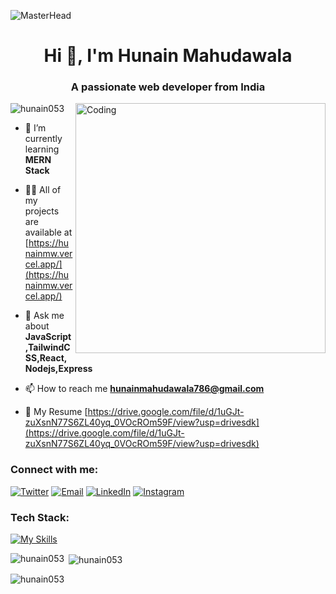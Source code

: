 ![MasterHead](https://user-images.githubusercontent.com/10498744/210012254-234538ff-d198-48aa-8964-37e6fd45d227.gif)
<h1 align="center">Hi 👋, I'm Hunain Mahudawala</h1>
<h3 align="center">A passionate web developer from India</h3>

<img align="right" alt="Coding" width="400" src="https://siddharth.is-a.dev/assets/shigure2.gif">

<p align="left"> <img src="https://komarev.com/ghpvc/?username=hunain053&label=Profile%20views&color=0e75b6&style=flat" alt="hunain053" /> </p>


- 🌱 I’m currently learning **MERN Stack**

- 👨‍💻 All of my projects are available at [https://hunainmw.vercel.app/](https://hunainmw.vercel.app/)

- 💬 Ask me about **JavaScript,TailwindCSS,React,Nodejs,Express**

- 📫 How to reach me **hunainmahudawala786@gmail.com**

- 📄 My Resume [https://drive.google.com/file/d/1uGJt-zuXsnN77S6ZL40yq_0VOcROm59F/view?usp=drivesdk](https://drive.google.com/file/d/1uGJt-zuXsnN77S6ZL40yq_0VOcROm59F/view?usp=drivesdk)

<h3 align="left">Connect with me:</h3>

[![Twitter](https://img.shields.io/badge/-Twitter-000?&logo=twitter&style=for-the-badge)](https://twitter.com/haruxd19)
[![Email](https://img.shields.io/badge/-Email-000?&logo=gmail&style=for-the-badge)](mailto:https.hunainmahudawala786@gmail.com)
[![LinkedIn](https://img.shields.io/badge/-LinkedIn-000?&logo=linkedin&style=for-the-badge)](https://www.linkedin.com/in/hunain-mahudawala/)
[![Instagram](https://img.shields.io/badge/-Instagram-000?&logo=instagram&style=for-the-badge)](https://www.instagram.com/hunain._.pvt/)


<h3 align="left">Tech Stack:</h3>

[![My Skills](https://skillicons.dev/icons?i=js,ts,html,css,react,nodejs,express,tailwind,git,mongodb,mysql,postman,vercel,vite)](https://skillicons.dev)


<p><img align="left" src="https://github-readme-stats.vercel.app/api/top-langs?username=hunain053&show_icons=true&locale=en&layout=compact" alt="hunain053" /></p>

<p>&nbsp;<img align="center" src="https://github-readme-stats.vercel.app/api?username=hunain053&show_icons=true&locale=en" alt="hunain053" /></p>

<p><img align="center" src="https://github-readme-streak-stats.herokuapp.com/?user=hunain053&" alt="hunain053" /></p>
